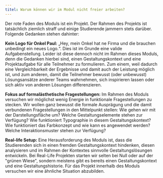 ```yaml
---
titel: Warum können wir im Modul nicht freier arbeiten?
---
```


Der rote Faden des Moduls ist ein Projekt. Der Rahmen des Projekts ist tatsächlich ziemlich straff und einige Studierende jammern stets darüber. Folgende Gedanken stehen dahinter:

**Kein Logo für Onkel Paul:** „Hey, mein Onkel hat ne Firma und die brauchen unbedingt ein neues Logo.“. Dies ist im Grunde eine valide Aufgabenstellung. Leider ist diese dennoch nicht im Rahmen dieses Moduls, denn die Gedanken hierbei sind, einen Gestaltungskontext und eine Projektaufgabe für alle Teilnehmer zu formulieren. Zum einem, weil dadurch eine Vergleichbarkeit der Ergebnisse und damit auch der Leistung möglich ist, und zum anderen, damit die Teilnehmer bewusst (oder unbewusst) Lösungsansätze anderer Teams wahrnehmen, sich inspirieren lassen oder sich aktiv von anderen Lösungen differenzieren.

**Fokus auf formalästhetische Fragestellungen:** Im Rahmen des Moduls versuchen wir möglichst wenig Energie in funktionale Fragestellungen zu stecken. Wir wollen ganz bewusst die formale Ausprägung und die damit verbundenen Fragestellungen in den Mittelpunkt stellen: Wie gehen wir mit der Darstellungsfläche um? Welche Gestaltungselemente stehen zur Verfügung? Wie funktioniert Typographie in diesem Gestaltungskontext? Wie funktioniert das Farbkonzept und wie kann es angewendet werden? Welche Interaktionsmuster stehen zur Verfügung? 

**Real-life Setup:** Eine Herausforderung des Moduls ist, dass die Studierenden sich in einen fremden Gestaltungskontext hindenken, diesen analysieren und im Rahmen der Kontextes sinnvolle Gestaltungslösungen entwickeln. Bei Real-Life Projekten starten wir selten bei Null oder auf der "grünen Wiese", sondern meistens gibt es bereits einen Gestaltungskontext und eine Gestaltungshistorie. Für das Projekt innerhalb des Moduls versuchen wir eine ähnliche Situation abzubilden.
